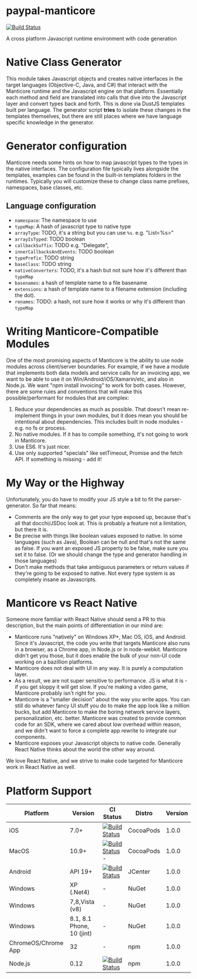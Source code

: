 paypal-manticore
================

[![Build Status](https://travis-ci.com/paypal/paypal-manticore.svg?token=zgKPydNJ3A6t49VkNfPv&branch=master)](https://travis-ci.com/paypal/paypal-manticore)

A cross platform Javascript runtime environment with code generation

Native Class Generator
======================
This module takes Javascript objects and creates native interfaces in the target languages
(Objective-C, Java, and C#) that interact with the Manticore runtime and the Javascript engine on that platform.
Essentially each method and field are translated into calls that dive into the Javascript layer and convert types
back and forth. This is done via DustJS templates built per language. The generator script **tries** to
isolate these changes in the templates themselves, but there are still places where we have language specific
knowledge in the generator.

Generator configuration
=======================
Manticore needs some hints on how to map javascript types to the types in the native interfaces. The configuration
file typically lives alongside the templates, examples can be found in the built-in templates folders in the runtimes.
Typically you will customize these to change class name prefixes, namespaces, base classes, etc.

Language configuration
----------------------
* `namespace`: The namespace to use
* `typeMap`: A hash of javascript type to native type
* `arrayType`: TODO, it's a string but you can use `%s`. e.g. "List<%s>"
* `arrayIsTyped`: TODO boolean
* `callbackSuffix`: TODO e.g. "Delegate",
* `innerCallbacksAndEvents`: TODO boolean
* `typePrefix`: TODO string
* `baseClass`: TODO string
* `nativeConverters`: TODO, it's a hash but not sure how it's different than `typeMap`
* `basenames`: a hash of template name to a file basename
* `extensions`: a hash of template name to a filename extension (including the dot).
* `renames`: TODO: a hash, not sure how it works or why it's different than `typeMap`

Writing Manticore-Compatible Modules
====================================
One of the most promising aspects of Manticore is the ability to use node modules across client/server boundaries. For
example, if we have a module that implements both data models and service calls for an invoicing app, we want to be able to
use it on Win/Android/iOS/Xamarin/etc, and also in Node.js. We want "npm install invoicing" to work for
both cases. However, there are some rules and conventions that will make this possible/performant for modules that are complex:

1. Reduce your dependencies as much as possible. That doesn't mean re-implement things in your own modules, but it does
mean you should be intentional about dependencies. This includes built in node modules - e.g. no fs or process.
2. No native modules. If it has to compile something, it's not going to work in Manticore.
3. Use ES6. It's just nicer.
4. Use only supported "specials" like setTimeout, Promise and the fetch API. If something is missing - add it!

My Way or the Highway
=====================
Unfortunately, you do have to modify your JS style a bit to fit the parser-generator. So far that means:

* Comments are the only way to get your type exposed up, because that's all that docchi/JSDoc look at. This is
probably a feature not a limitation, but there it is.
* Be precise with things like boolean values exposed to native. In some languages (such as Java),
Boolean can be null and that's not the same as false. If you want an exposed JS property to be false, make
sure you set it to false. (Or we should change the type and generator handling in those languages)
* Don't make methods that take ambiguous parameters or return values if they're going to be exposed to
native. Not every type system is as completely insane as Javascripts.

Manticore vs React Native
=========================

Someone more familiar with React Native should send a PR to this description, but
the main points of differentiation in our mind are:

* Manticore runs "natively" on Windows XP+, Mac OS, iOS, and Android. Since it's Javascript,
the code you write that targets Manticore also runs in a browser, as a Chrome app,
in Node.js or in node-webkit. Manticore didn't get you those, but it does enable
the bulk of your non-UI code working on a bazillion platforms.
* Manticore does not deal with UI in any way. It is purely a computation layer.
* As a result, we are not super sensitive to performance. JS is what it is - if you get sloppy
it will get slow. If you're making a video game, Manticore probably isn't right for you.
* Manticore is a "smaller decision" about the way you write apps. You can still do
whatever fancy UI stuff you do to make the app look like a million bucks, but add Manticore
to make the boring network service layers, personalization, etc. better. Manticore was created
to provide common code for an SDK, where we cared about low overhead within reason, and we
didn't want to force a complete app rewrite to integrate our components.
* Manticore exposes your Javascript objects to native code. Generally React Native thinks
about the world the other way around.

We love React Native, and we strive to make code targeted for Manticore work in React Native
as well.

Platform Support
================

Platform | Version | CI Status | Distro | Version
-------- | ------- |------ | ------ | -------
iOS      | 7.0+ | [![Build Status](https://travis-ci.com/paypal/paypal-manticore.svg?token=zgKPydNJ3A6t49VkNfPv&branch=master)](https://travis-ci.com/paypal/paypal-manticore) | CocoaPods | 1.0.0
MacOS    | 10.9+ | [![Build Status](https://travis-ci.com/paypal/paypal-manticore.svg?token=zgKPydNJ3A6t49VkNfPv&branch=master)](https://travis-ci.com/paypal/paypal-manticore)- | CocoaPods | 1.0.0
Android  | API 19+ | [![Build Status](https://travis-ci.com/paypal/paypal-manticore.svg?token=zgKPydNJ3A6t49VkNfPv&branch=master)](https://travis-ci.com/paypal/paypal-manticore) | JCenter | 1.0.0
Windows  | XP (.Net4) | - | NuGet | 1.0.0
Windows  | 7,8,Vista (v8) | - | NuGet | 1.0.0
Windows  | 8.1, 8.1 Phone, 10 (jint) | - | NuGet | 1.0.0
ChromeOS/Chrome App | 32 | - | npm | 1.0.0
Node.js | 0.12 | [![Build Status](https://travis-ci.com/paypal/paypal-manticore.svg?token=zgKPydNJ3A6t49VkNfPv&branch=master)](https://travis-ci.com/paypal/paypal-manticore) | npm | 1.0.0
